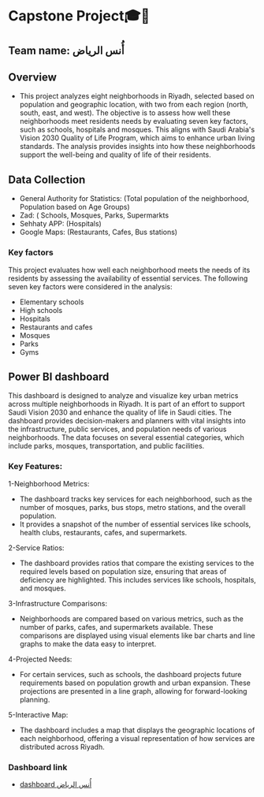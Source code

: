 # Capstone Project🎓🥳
## Team name: أُنس الرياض

## Overview 
- This project analyzes eight neighborhoods in Riyadh, selected based on population and geographic location, with two from each region (north, south, east, and west). The objective is to assess how well these neighborhoods meet residents needs by evaluating seven key factors, such as schools, hospitals and mosques. This aligns with Saudi Arabia's Vision 2030 Quality of Life Program, which aims to enhance urban living standards. The analysis provides insights into how these neighborhoods support the well-being and quality of life of their residents.

## Data Collection
- General Authority for Statistics: (Total population of the neighborhood, Population based on Age Groups) 
- Zad: ( Schools, Mosques, Parks, Supermarkts
- Sehhaty APP: (Hospitals)
- Google Maps: (Restaurants, Cafes, Bus stations)

### Key factors
This project evaluates how well each neighborhood meets the needs of its residents by assessing the availability of essential services. The following seven key factors were considered in the analysis:
- Elementary schools
- High schools
- Hospitals
- Restaurants and cafes
- Mosques
- Parks
- Gyms

## Power BI dashboard 
This dashboard is designed to analyze and visualize key urban metrics across multiple neighborhoods in Riyadh. It is part of an effort to support Saudi Vision 2030 and enhance the quality of life in Saudi cities. The dashboard provides decision-makers and planners with vital insights into the infrastructure, public services, and population needs of various neighborhoods. The data focuses on several essential categories, which include parks, mosques, transportation, and public facilities.

### Key Features:
1-Neighborhood Metrics:
- The dashboard tracks key services for each neighborhood, such as the number of mosques, parks, bus stops, metro stations, and the overall population.
- It provides a snapshot of the number of essential services like schools, health clubs, restaurants, cafes, and supermarkets.

2-Service Ratios:
- The dashboard provides ratios that compare the existing services to the required levels based on population size, ensuring that areas of deficiency are highlighted. This includes services like schools, hospitals, and mosques.
  
3-Infrastructure Comparisons:

- Neighborhoods are compared based on various metrics, such as the number of parks, cafes, and supermarkets available. These comparisons are displayed using visual elements like bar charts and line graphs to make the data easy to interpret.

4-Projected Needs:

- For certain services, such as schools, the dashboard projects future requirements based on population growth and urban expansion. These projections are presented in a line graph, allowing for forward-looking planning.

5-Interactive Map:

- The dashboard includes a map that displays the geographic locations of each neighborhood, offering a visual representation of how services are distributed across Riyadh.

### Dashboard link 
- [dashboard أُنس الرياض](https://app.powerbi.com/view?r=eyJrIjoiOWE1MjRlMzAtYWJlNi00MDE2LTkyNmQtZTE5MWViM2I1OWUzIiwidCI6IjJkMzE5NGUzLTE2NTQtNDZiZC1iYWUyLWFkMzdiYTExYjBhZSIsImMiOjl9)




  

